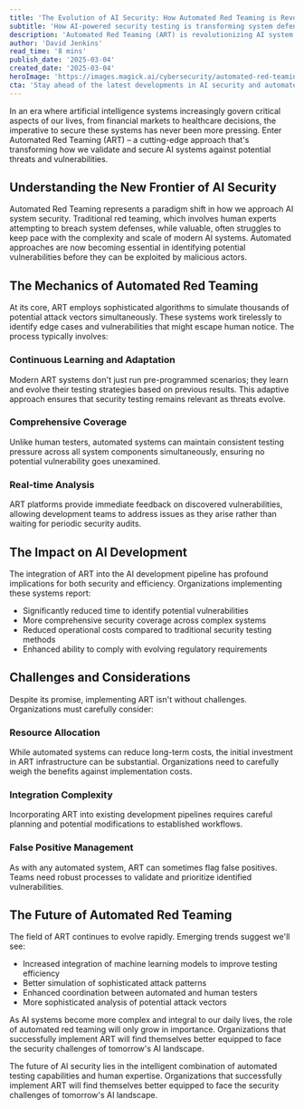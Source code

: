 ```yaml
---
title: 'The Evolution of AI Security: How Automated Red Teaming is Revolutionizing System Defense'
subtitle: 'How AI-powered security testing is transforming system defense'
description: 'Automated Red Teaming (ART) is revolutionizing AI system security by providing continuous, comprehensive testing of potential vulnerabilities. This cutting-edge approach combines sophisticated algorithms with adaptive learning to identify threats before they can be exploited, marking a significant evolution in how we protect AI systems.'
author: 'David Jenkins'
read_time: '8 mins'
publish_date: '2025-03-04'
created_date: '2025-03-04'
heroImage: 'https://images.magick.ai/cybersecurity/automated-red-teaming-hero.jpg'
cta: 'Stay ahead of the latest developments in AI security and automated red teaming - follow us on LinkedIn for expert insights and industry updates that could help protect your AI systems.'
---
```


In an era where artificial intelligence systems increasingly govern critical aspects of our lives, from financial markets to healthcare decisions, the imperative to secure these systems has never been more pressing. Enter Automated Red Teaming (ART) – a cutting-edge approach that's transforming how we validate and secure AI systems against potential threats and vulnerabilities.

## Understanding the New Frontier of AI Security

Automated Red Teaming represents a paradigm shift in how we approach AI system security. Traditional red teaming, which involves human experts attempting to breach system defenses, while valuable, often struggles to keep pace with the complexity and scale of modern AI systems. Automated approaches are now becoming essential in identifying potential vulnerabilities before they can be exploited by malicious actors.

## The Mechanics of Automated Red Teaming

At its core, ART employs sophisticated algorithms to simulate thousands of potential attack vectors simultaneously. These systems work tirelessly to identify edge cases and vulnerabilities that might escape human notice. The process typically involves:

### Continuous Learning and Adaptation

Modern ART systems don't just run pre-programmed scenarios; they learn and evolve their testing strategies based on previous results. This adaptive approach ensures that security testing remains relevant as threats evolve.

### Comprehensive Coverage

Unlike human testers, automated systems can maintain consistent testing pressure across all system components simultaneously, ensuring no potential vulnerability goes unexamined.

### Real-time Analysis

ART platforms provide immediate feedback on discovered vulnerabilities, allowing development teams to address issues as they arise rather than waiting for periodic security audits.

## The Impact on AI Development

The integration of ART into the AI development pipeline has profound implications for both security and efficiency. Organizations implementing these systems report:

- Significantly reduced time to identify potential vulnerabilities
- More comprehensive security coverage across complex systems
- Reduced operational costs compared to traditional security testing methods
- Enhanced ability to comply with evolving regulatory requirements

## Challenges and Considerations

Despite its promise, implementing ART isn't without challenges. Organizations must carefully consider:

### Resource Allocation

While automated systems can reduce long-term costs, the initial investment in ART infrastructure can be substantial. Organizations need to carefully weigh the benefits against implementation costs.

### Integration Complexity

Incorporating ART into existing development pipelines requires careful planning and potential modifications to established workflows.

### False Positive Management

As with any automated system, ART can sometimes flag false positives. Teams need robust processes to validate and prioritize identified vulnerabilities.

## The Future of Automated Red Teaming

The field of ART continues to evolve rapidly. Emerging trends suggest we'll see:

- Increased integration of machine learning models to improve testing efficiency
- Better simulation of sophisticated attack patterns
- Enhanced coordination between automated and human testers
- More sophisticated analysis of potential attack vectors

As AI systems become more complex and integral to our daily lives, the role of automated red teaming will only grow in importance. Organizations that successfully implement ART will find themselves better equipped to face the security challenges of tomorrow's AI landscape.

The future of AI security lies in the intelligent combination of automated testing capabilities and human expertise. Organizations that successfully implement ART will find themselves better equipped to face the security challenges of tomorrow's AI landscape.